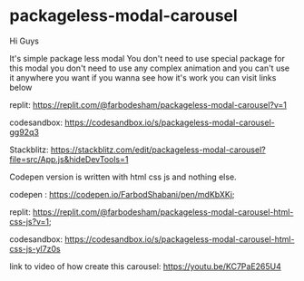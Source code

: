 # packageless-modal-carousel
Hi Guys

It's simple package less modal You don't need to use special package for this modal you don't need to use any complex animation and you can't use it anywhere you want
if you wanna see how it's work you can visit links below

replit: https://replit.com/@farbodesham/packageless-modal-carousel?v=1

codesandbox: https://codesandbox.io/s/packageless-modal-carousel-gg92q3

Stackblitz: https://stackblitz.com/edit/packageless-modal-carousel?file=src/App.js&hideDevTools=1
 
 Codepen version is written with html css js and nothing else.
 
 codepen : https://codepen.io/FarbodShabani/pen/mdKbXKj;
 
 replit: https://replit.com/@farbodesham/packageless-modal-carousel-html-css-js?v=1;
 
 codesandbox: https://codesandbox.io/s/packageless-modal-carousel-html-css-js-yl7z0s

link to video of how create this carousel: https://youtu.be/KC7PaE265U4
